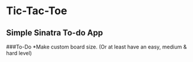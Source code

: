 # Tic-Tac-Toe

## Simple Sinatra To-do App


###To-Do
*Make custom board size. (Or at least have an easy, medium & hard level)
